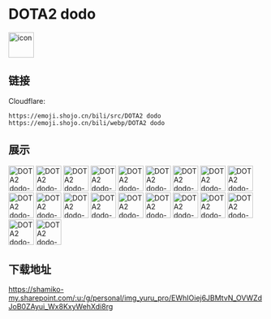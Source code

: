 # DOTA2 dodo
<img src="https://emoji.shojo.cn/bili/src/DOTA2 dodo/icon.png" width="50" height="50" alt="icon">

## 链接
Cloudflare:
```
https://emoji.shojo.cn/bili/src/DOTA2 dodo
https://emoji.shojo.cn/bili/webp/DOTA2 dodo
```
## 展示
<img src="https://emoji.shojo.cn/bili/src/DOTA2 dodo/DOTA2 dodo-吃面.png" width="50" height="50" alt="DOTA2 dodo-吃面">
<img src="https://emoji.shojo.cn/bili/src/DOTA2 dodo/DOTA2 dodo-酬勤.png" width="50" height="50" alt="DOTA2 dodo-酬勤">
<img src="https://emoji.shojo.cn/bili/src/DOTA2 dodo/DOTA2 dodo-大爱心眼.png" width="50" height="50" alt="DOTA2 dodo-大爱心眼">
<img src="https://emoji.shojo.cn/bili/src/DOTA2 dodo/DOTA2 dodo-大笑.png" width="50" height="50" alt="DOTA2 dodo-大笑">
<img src="https://emoji.shojo.cn/bili/src/DOTA2 dodo/DOTA2 dodo-盖小被.png" width="50" height="50" alt="DOTA2 dodo-盖小被">
<img src="https://emoji.shojo.cn/bili/src/DOTA2 dodo/DOTA2 dodo-鼓掌.png" width="50" height="50" alt="DOTA2 dodo-鼓掌">
<img src="https://emoji.shojo.cn/bili/src/DOTA2 dodo/DOTA2 dodo-僵住.png" width="50" height="50" alt="DOTA2 dodo-僵住">
<img src="https://emoji.shojo.cn/bili/src/DOTA2 dodo/DOTA2 dodo-紧张.png" width="50" height="50" alt="DOTA2 dodo-紧张">
<img src="https://emoji.shojo.cn/bili/src/DOTA2 dodo/DOTA2 dodo-卡兵了.png" width="50" height="50" alt="DOTA2 dodo-卡兵了">
<img src="https://emoji.shojo.cn/bili/src/DOTA2 dodo/DOTA2 dodo-开心.png" width="50" height="50" alt="DOTA2 dodo-开心">
<img src="https://emoji.shojo.cn/bili/src/DOTA2 dodo/DOTA2 dodo-哭哭.png" width="50" height="50" alt="DOTA2 dodo-哭哭">
<img src="https://emoji.shojo.cn/bili/src/DOTA2 dodo/DOTA2 dodo-愣住.png" width="50" height="50" alt="DOTA2 dodo-愣住">
<img src="https://emoji.shojo.cn/bili/src/DOTA2 dodo/DOTA2 dodo-两眼一黑.png" width="50" height="50" alt="DOTA2 dodo-两眼一黑">
<img src="https://emoji.shojo.cn/bili/src/DOTA2 dodo/DOTA2 dodo-牛牛.png" width="50" height="50" alt="DOTA2 dodo-牛牛">
<img src="https://emoji.shojo.cn/bili/src/DOTA2 dodo/DOTA2 dodo-上分.png" width="50" height="50" alt="DOTA2 dodo-上分">
<img src="https://emoji.shojo.cn/bili/src/DOTA2 dodo/DOTA2 dodo-生气.png" width="50" height="50" alt="DOTA2 dodo-生气">
<img src="https://emoji.shojo.cn/bili/src/DOTA2 dodo/DOTA2 dodo-省略号.png" width="50" height="50" alt="DOTA2 dodo-省略号">
<img src="https://emoji.shojo.cn/bili/src/DOTA2 dodo/DOTA2 dodo-问号.png" width="50" height="50" alt="DOTA2 dodo-问号">
<img src="https://emoji.shojo.cn/bili/src/DOTA2 dodo/DOTA2 dodo-阴险坏笑.png" width="50" height="50" alt="DOTA2 dodo-阴险坏笑">
<img src="https://emoji.shojo.cn/bili/src/DOTA2 dodo/DOTA2 dodo-自闭.png" width="50" height="50" alt="DOTA2 dodo-自闭">

## 下载地址

https://shamiko-my.sharepoint.com/:u:/g/personal/img_yuru_pro/EWhIOiej6JBMtvN_OVWZdJoB0ZAyui_Wx8KxyWehXdi8rg